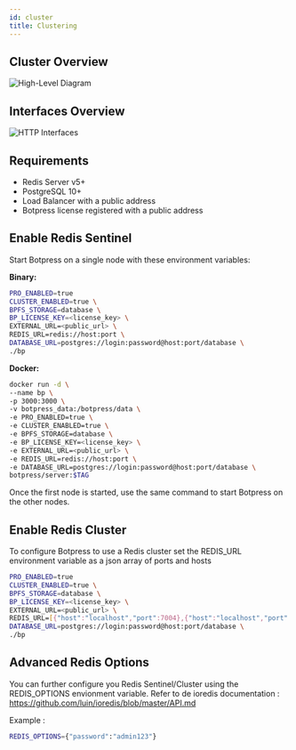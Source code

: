 ```yaml
---
id: cluster
title: Clustering
---
```


## Cluster Overview

![High-Level Diagram](assets/bp-cluster.png)

## Interfaces Overview

![HTTP Interfaces](assets/http-interfaces.png)

## Requirements

- Redis Server v5+
- PostgreSQL 10+
- Load Balancer with a public address
- Botpress license registered with a public address

## Enable Redis Sentinel

Start Botpress on a single node with these environment variables:

**Binary:**

```bash
PRO_ENABLED=true
CLUSTER_ENABLED=true \
BPFS_STORAGE=database \
BP_LICENSE_KEY=<license_key> \
EXTERNAL_URL=<public_url> \
REDIS_URL=redis://host:port \
DATABASE_URL=postgres://login:password@host:port/database \
./bp
```

**Docker:**

```bash
docker run -d \
--name bp \
-p 3000:3000 \
-v botpress_data:/botpress/data \
-e PRO_ENABLED=true \
-e CLUSTER_ENABLED=true \
-e BPFS_STORAGE=database \
-e BP_LICENSE_KEY=<license_key> \
-e EXTERNAL_URL=<public_url> \
-e REDIS_URL=redis://host:port \
-e DATABASE_URL=postgres://login:password@host:port/database \
botpress/server:$TAG
```

Once the first node is started, use the same command to start Botpress on the other nodes.

## Enable Redis Cluster

To configure Botpress to use a Redis cluster set the REDIS_URL environment variable as a json array of ports and hosts

```bash
PRO_ENABLED=true
CLUSTER_ENABLED=true \
BPFS_STORAGE=database \
BP_LICENSE_KEY=<license_key> \
EXTERNAL_URL=<public_url> \
REDIS_URL=[{"host":"localhost","port":7004},{"host":"localhost","port":7001},{"host":"localhost","port":7002}]
DATABASE_URL=postgres://login:password@host:port/database \
./bp
```

## Advanced Redis Options

You can further configure you Redis Sentinel/Cluster using the REDIS_OPTIONS envionment variable. Refer to de ioredis documentation : https://github.com/luin/ioredis/blob/master/API.md

Example :

```bash
REDIS_OPTIONS={"password":"admin123"}
```
